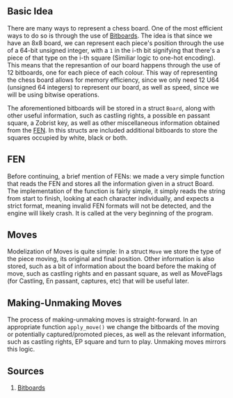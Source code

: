 ## Basic Idea

There are many ways to represent a chess board. One of the most efficient ways to do so is through the use of [Bitboards](https://www.chessprogramming.org/Bitboards). The idea is that since we have an 8x8 board, we can represent each piece's position through the use of a
64-bit unsigned integer, with a `1` in the i-th bit signifying that there's a piece of that type on the i-th square (Similiar logic to one-hot encoding). This means that the represantion of our board happens through the use of 12 bitboards, one for each piece of each colour.
This way of representing the chess board allows for memory efficiency, since we only need 12 U64 (unsigned 64 integers) to represent our board, as well as speed, since we will be using bitwise operations.

The aforementioned bitboards will be stored in a struct `Board`, along with other useful information, such as castling rights, a possible en passant square, a Zobrist key, as well as other miscellaneous information obtained from the [FEN](https://en.wikipedia.org/wiki/Forsyth%E2%80%93Edwards_Notation).
In this structs are included additional bitboards to store the squares occupied by white, black or both.

## FEN

Before continuing, a brief mention of FENs: we made a very simple function that reads the FEN and stores all the information given in a struct Board. The implementation of the function is fairly simple, it simply reads the string from start to finish, looking at each
character individually, and expects a strict format, meaning invalid FEN formats will not be detected, and the engine will likely crash. It is called at the very beginning of the program.

## Moves

Modelization of Moves is quite simple: In a struct `Move` we store the type of the piece moving, its original and final position. Other information is also stored, such as a bit of information about the board before the making of move, such as castling rights and en passant
square, as well as MoveFlags (for Castling, En passant, captures, etc) that will be useful later.

## Making-Unmaking Moves

The process of making-unmaking moves is straight-forward. In an appropriate function `apply_move()` we change the bitboards of the moving or potentially captured/promoted pieces, as well as the relevant information, such as castling rights, EP square and turn to play.
Unmaking moves mirrors this logic.

## Sources
1. [Bitboards](https://www.chessprogramming.org/Bitboards)
